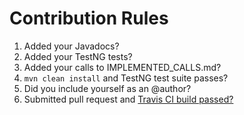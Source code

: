 Contribution Rules
==================
1. Added your Javadocs?
2. Added your TestNG tests?
3. Added your calls to IMPLEMENTED_CALLS.md?
4. `mvn clean install` and TestNG test suite passes?
5. Did you include yourself as an @author?
6. Submitted pull request and [Travis CI build passed?](https://travis-ci.org/corydissinger/raw4j/pull_requests)
